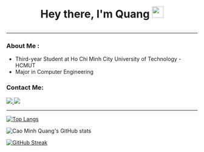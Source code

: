 <h1 align="center">
  Hey there, I'm Quang
  <img src="https://media.giphy.com/media/hvRJCLFzcasrR4ia7z/giphy.gif" width="30px"/>
</h1>

<div id="view_counter" align="center">
  <img src="https://komarev.com/ghpvc/?username=cmq2002&style=flat-square&color=blue" alt=""/>
</div>

---

### About Me :
- Third-year Student at Ho Chi Minh City University of Technology - HCMUT
- Major in Computer Engineering

### Contact Me:
<div id="badges" align="left">
  <a href="https://www.facebook.com/quang.caominh.79">
    <img src="https://img.shields.io/badge/Facebook-1877F2?style=for-the-badge&logo=facebook&logoColor=white"/>
  </a>
  <a href="your-twitter-URL">
    <img src="https://img.shields.io/badge/Gmail-D14836?style=for-the-badge&logo=gmail&logoColor=white"/>
  </a>
</div>

---
[![Top Langs](https://github-readme-stats.vercel.app/api/top-langs/?username=cmq2002&layout=compact)](https://github.com/cmq2002/github-readme-stats)

![Cao Minh Quang's GitHub stats](https://github-readme-stats.vercel.app/api?username=cmq2002&show_icons=true&theme=algolia)

[![GitHub Streak](http://github-readme-streak-stats.herokuapp.com?user=cmq2002&theme=algolia)](https://git.io/streak-stats)
